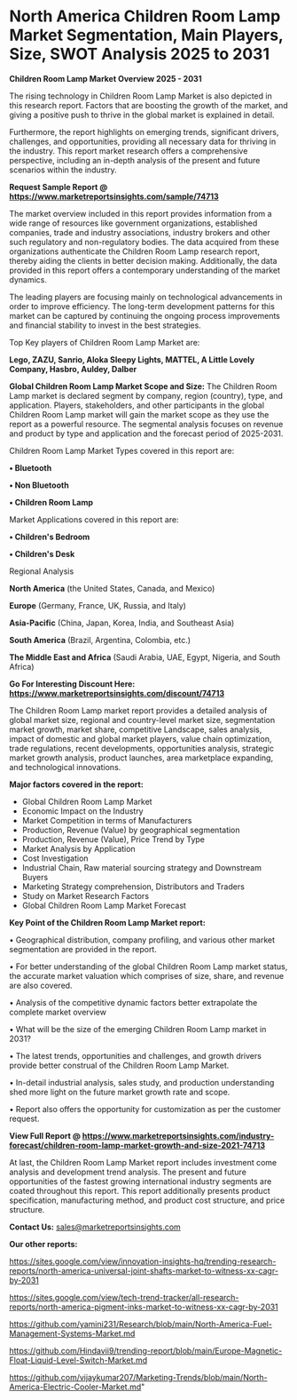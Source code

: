 # North America Children Room Lamp Market Segmentation, Main Players, Size, SWOT Analysis 2025 to 2031

<Strong> Children Room Lamp Market Overview 2025 - 2031</strong>

The rising technology in Children Room Lamp Market is also depicted in this research report. Factors that are boosting the growth of the market, and giving a positive push to thrive in the global market is explained in detail.

Furthermore, the report highlights on emerging trends, significant drivers, challenges, and opportunities, providing all necessary data for thriving in the industry. This report market research offers a comprehensive perspective, including an in-depth analysis of the present and future scenarios within the industry.

<strong>Request Sample Report @ <a href=https://www.marketreportsinsights.com/sample/74713>https://www.marketreportsinsights.com/sample/74713</a></strong>

The market overview included in this report provides information from a wide range of resources like government organizations, established companies, trade and industry associations, industry brokers and other such regulatory and non-regulatory bodies. The data acquired from these organizations authenticate the Children Room Lamp research report, thereby aiding the clients in better decision making. Additionally, the data provided in this report offers a contemporary understanding of the market dynamics.

The leading players are focusing mainly on technological advancements in order to improve efficiency. The long-term development patterns for this market can be captured by continuing the ongoing process improvements and financial stability to invest in the best strategies.

Top Key players of Children Room Lamp Market are:

<strong>Lego, ZAZU, Sanrio, Aloka Sleepy Lights, MATTEL, A Little Lovely Company, Hasbro, Auldey, Dalber</strong>

<strong><b>Global Children Room Lamp Market Scope and Size:</b></strong>
The Children Room Lamp market is declared segment by company, region (country), type, and application. Players, stakeholders, and other participants in the global Children Room Lamp market will gain the market scope as they use the report as a powerful resource. The segmental analysis focuses on revenue and product by type and application and the forecast period of 2025-2031.

Children Room Lamp Market Types covered in this report are:

<strong>• Bluetooth

• Non Bluetooth

• Children Room Lamp</strong>

Market Applications covered in this report are:

<strong>• Children&#39;s Bedroom

• Children&#39;s Desk</strong> 

Regional Analysis

<strong>North America</strong> (the United States, Canada, and Mexico)

<strong>Europe</strong> (Germany, France, UK, Russia, and Italy)

<strong>Asia-Pacific</strong> (China, Japan, Korea, India, and Southeast Asia)

<strong>South America</strong> (Brazil, Argentina, Colombia, etc.)

<strong>The Middle East and Africa</strong> (Saudi Arabia, UAE, Egypt, Nigeria, and South Africa)

<strong>Go For Interesting Discount Here: <a href=https://www.marketreportsinsights.com/discount/74713>https://www.marketreportsinsights.com/discount/74713</a></strong>

The Children Room Lamp market report provides a detailed analysis of global market size, regional and country-level market size, segmentation market growth, market share, competitive Landscape, sales analysis, impact of domestic and global market players, value chain optimization, trade regulations, recent developments, opportunities analysis, strategic market growth analysis, product launches, area marketplace expanding, and technological innovations.

<strong><b>Major factors covered in the report:</b></strong>
<ul>
  <li>Global Children Room Lamp Market </li>
  <li>Economic Impact on the Industry</li>
  <li>Market Competition in terms of Manufacturers</li>
  <li>Production, Revenue (Value) by geographical segmentation</li>
  <li>Production, Revenue (Value), Price Trend by Type</li>
  <li>Market Analysis by Application</li>
  <li>Cost Investigation</li>
  <li>Industrial Chain, Raw material sourcing strategy and Downstream Buyers</li>
  <li>Marketing Strategy comprehension, Distributors and Traders</li>
  <li>Study on Market Research Factors</li>
  <li>Global Children Room Lamp Market Forecast</li>
</ul>

<strong><b>Key Point of the Children Room Lamp Market report:</b></strong>

• Geographical distribution, company profiling, and various other market segmentation are provided in the report.

• For better understanding of the global Children Room Lamp market status, the accurate market valuation which comprises of size, share, and revenue are also covered.

• Analysis of the competitive dynamic factors better extrapolate the complete market overview

• What will be the size of the emerging Children Room Lamp market in 2031?

• The latest trends, opportunities and challenges, and growth drivers provide better construal of the Children Room Lamp Market.

• In-detail industrial analysis, sales study, and production understanding shed more light on the future market growth rate and scope.

• Report also offers the opportunity for customization as per the customer request.

<strong><b>View Full Report @ <a href=https://www.marketreportsinsights.com/industry-forecast/children-room-lamp-market-growth-and-size-2021-74713>https://www.marketreportsinsights.com/industry-forecast/children-room-lamp-market-growth-and-size-2021-74713</a></b></strong>


At last, the Children Room Lamp Market report includes investment come analysis and development trend analysis. The present and future opportunities of the fastest growing international industry segments are coated throughout this report. This report additionally presents product specification, manufacturing method, and product cost structure, and price structure.

<strong>Contact Us:</strong>
sales@marketreportsinsights.com

<strong>Our other reports:</strong>

<a href=https://sites.google.com/view/innovation-insights-hq/trending-research-reports/north-america-universal-joint-shafts-market-to-witness-xx-cagr-by-2031>https://sites.google.com/view/innovation-insights-hq/trending-research-reports/north-america-universal-joint-shafts-market-to-witness-xx-cagr-by-2031</a>

<a href=https://sites.google.com/view/tech-trend-tracker/all-research-reports/north-america-pigment-inks-market-to-witness-xx-cagr-by-2031>https://sites.google.com/view/tech-trend-tracker/all-research-reports/north-america-pigment-inks-market-to-witness-xx-cagr-by-2031</a>

<a href=https://github.com/yamini231/Research/blob/main/North-America-Fuel-Management-Systems-Market.md>https://github.com/yamini231/Research/blob/main/North-America-Fuel-Management-Systems-Market.md</a>

<a href=https://github.com/Hindavii9/trending-report/blob/main/Europe-Magnetic-Float-Liquid-Level-Switch-Market.md>https://github.com/Hindavii9/trending-report/blob/main/Europe-Magnetic-Float-Liquid-Level-Switch-Market.md</a>

<a href=https://github.com/vijaykumar207/Marketing-Trends/blob/main/North-America-Electric-Cooler-Market.md>https://github.com/vijaykumar207/Marketing-Trends/blob/main/North-America-Electric-Cooler-Market.md</a>"
